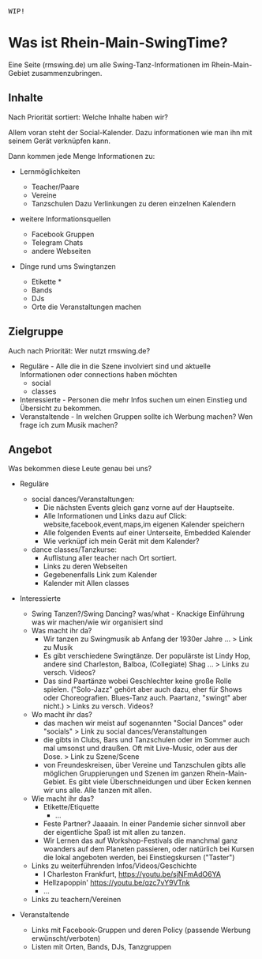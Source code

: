 <kbd>WIP!</kbd>

# Was ist Rhein-Main-SwingTime?

Eine Seite (rmswing.de) um alle Swing-Tanz-Informationen im Rhein-Main-Gebiet zusammenzubringen.

## Inhalte

Nach Priorität sortiert: Welche Inhalte haben wir?

Allem voran steht der Social-Kalender.
Dazu informationen wie man ihn mit seinem Gerät verknüpfen kann.

Dann kommen jede Menge Informationen zu:
* Lernmöglichkeiten
  * Teacher/Paare
  * Vereine
  * Tanzschulen
  Dazu Verlinkungen zu deren einzelnen Kalendern

* weitere Informationsquellen
  * Facebook Gruppen
  * Telegram Chats
  * andere Webseiten

* Dinge rund ums Swingtanzen
  * Etikette 
    * 
  * Bands
  * DJs
  * Orte die Veranstaltungen machen


## Zielgruppe

Auch nach Priorität: Wer nutzt rmswing.de?

* Reguläre - Alle die in die Szene involviert sind und aktuelle Informationen oder connections haben möchten
  * social
  * classes
* Interessierte - Personen die mehr Infos suchen um einen Einstieg und Übersicht zu bekommen.
* Veranstaltende - In welchen Gruppen sollte ich Werbung machen? Wen frage ich zum Musik machen?


## Angebot

Was bekommen diese Leute genau bei uns?

* Reguläre
  * social dances/Veranstaltungen:
    * Die nächsten Events gleich ganz vorne auf der Hauptseite.
    * Alle Informationen und Links dazu auf Click: website,facebook,event,maps,im eigenen Kalender speichern
    * Alle folgenden Events auf einer Unterseite, Embedded Kalender
    * Wie verknüpf ich mein Gerät mit dem Kalender?
  * dance classes/Tanzkurse:
    * Auflistung aller teacher nach Ort sortiert.
    * Links zu deren Webseiten
    * Gegebenenfalls Link zum Kalender
    * Kalender mit Allen classes

* Interessierte
  * Swing Tanzen?/Swing Dancing? was/what - Knackige Einführung was wir machen/wie wir organisiert sind
  * Was macht ihr da?
    * Wir tanzen zu Swingmusik ab Anfang der 1930er Jahre ... > Link zu Musik
    * Es gibt verschiedene Swingtänze. Der populärste ist Lindy Hop, andere sind Charleston, Balboa, (Collegiate) Shag ... > Links zu versch. Videos?
    * Das sind Paartänze wobei Geschlechter keine große Rolle spielen. 
      ("Solo-Jazz" gehört aber auch dazu, eher für Shows oder Choreografien. Blues-Tanz auch. Paartanz, "swingt" aber nicht.) > Links zu versch. Videos?
  * Wo macht ihr das?
    * das machen wir meist auf sogenannten "Social Dances" oder "socials" > Link zu social dances/Veranstaltungen
    * die gibts in Clubs, Bars und Tanzschulen oder im Sommer auch mal umsonst und draußen. Oft mit Live-Music, oder aus der Dose. > Link zu Szene/Scene 
    * von Freundeskreisen, über Vereine und Tanzschulen gibts alle möglichen Gruppierungen und Szenen im ganzen Rhein-Main-Gebiet.
      Es gibt viele Überschneidungen und über Ecken kennen wir uns alle. Alle tanzen mit allen.
  * Wie macht ihr das?
    * Etikette/Etiquette
      * ...
    * Feste Partner? Jaaaain. In einer Pandemie sicher sinnvoll aber der eigentliche Spaß ist mit allen zu tanzen.
    * Wir Lernen das auf Workshop-Festivals die manchmal ganz woanders auf dem Planeten passieren,
      oder natürlich bei Kursen die lokal angeboten werden, bei Einstiegskursen ("Taster") 
  * Links zu weiterführenden Infos/Videos/Geschichte
    * I Charleston Frankfurt, https://youtu.be/sjNFmAdO6YA
    * Hellzapoppin' https://youtu.be/qzc7vY9VTnk
    * ...
  * Links zu teachern/Vereinen



* Veranstaltende
  * Links mit Facebook-Gruppen und deren Policy (passende Werbung erwünscht/verboten)
  * Listen mit Orten, Bands, DJs, Tanzgruppen

